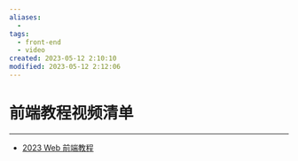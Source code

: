 ```yaml
---
aliases:
  - 
tags:
  - front-end
  - video
created: 2023-05-12 2:10:10
modified: 2023-05-12 2:12:06
---
```

# 前端教程视频清单

---

* [2023 Web 前端教程](https://www.bilibili.com/video/BV1No4y1L7SV)

